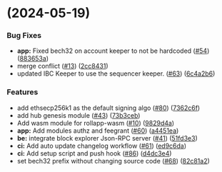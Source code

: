 #  (2024-05-19)


### Bug Fixes

* **app:** Fixed bech32 on account keeper to not be hardcoded  ([#54](https://github.com/dymensionxyz/rollapp-wasm/issues/54)) ([883653a](https://github.com/dymensionxyz/rollapp-wasm/commit/883653af7053450af80719e1cfd93e8309ba7a7d))
* merge conflict ([#13](https://github.com/dymensionxyz/rollapp-wasm/issues/13)) ([2cc8431](https://github.com/dymensionxyz/rollapp-wasm/commit/2cc8431a3dc57a60efece2a485c7298c08d22ecb))
* updated IBC Keeper to use the sequencer keeper. ([#63](https://github.com/dymensionxyz/rollapp-wasm/issues/63)) ([6c4a2b6](https://github.com/dymensionxyz/rollapp-wasm/commit/6c4a2b674527476ad08e790dfd4b41ef18f086e3))


### Features

* add ethsecp256k1 as the default signing algo ([#80](https://github.com/dymensionxyz/rollapp-wasm/issues/80)) ([7362c6f](https://github.com/dymensionxyz/rollapp-wasm/commit/7362c6f89ba701d3103a5c25bbe45f01de0321f6))
* add hub genesis module ([#43](https://github.com/dymensionxyz/rollapp-wasm/issues/43)) ([73b3ceb](https://github.com/dymensionxyz/rollapp-wasm/commit/73b3cebef6c159494f0a4074ef5edb804b82bf0c))
* Add wasm module for rollapp-wasm ([#10](https://github.com/dymensionxyz/rollapp-wasm/issues/10)) ([9829d4a](https://github.com/dymensionxyz/rollapp-wasm/commit/9829d4a10b9f7928c98151b7295b20f0d54a8ad0))
* **app:** Add modules authz and feegrant ([#60](https://github.com/dymensionxyz/rollapp-wasm/issues/60)) ([a4451ea](https://github.com/dymensionxyz/rollapp-wasm/commit/a4451eaebd11eb49c89a40c239f6dd8593f201d1))
* **be:** integrate block explorer Json-RPC server ([#41](https://github.com/dymensionxyz/rollapp-wasm/issues/41)) ([51fd3e3](https://github.com/dymensionxyz/rollapp-wasm/commit/51fd3e36a0404d68325c64f79f65a15afc3be82a))
* **ci:** Add auto update changelog workflow ([#61](https://github.com/dymensionxyz/rollapp-wasm/issues/61)) ([ed9c6da](https://github.com/dymensionxyz/rollapp-wasm/commit/ed9c6da98f33a9842ae83007b46bc074f67d2152))
* **ci:** Add setup script and push hook ([#86](https://github.com/dymensionxyz/rollapp-wasm/issues/86)) ([d4dc3e4](https://github.com/dymensionxyz/rollapp-wasm/commit/d4dc3e4d73a72ab0e99cefc79c82eb0dcd79b187))
* set bech32 prefix without changing source code ([#68](https://github.com/dymensionxyz/rollapp-wasm/issues/68)) ([82c81a2](https://github.com/dymensionxyz/rollapp-wasm/commit/82c81a2e521669e2f0f48f34c9c8d56ed46d4196))



